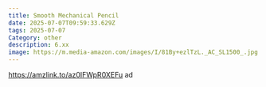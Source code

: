 ```yaml
---
title: Smooth Mechanical Pencil
date: 2025-07-07T09:59:33.629Z
tags: 2025-07-07
Category: other
description: 6.xx
image: https://m.media-amazon.com/images/I/81By+ezlTzL._AC_SL1500_.jpg
---
```

https://amzlink.to/az0IFWpR0XEFu ad